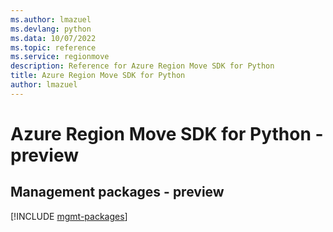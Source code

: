 ```yaml
---
ms.author: lmazuel
ms.devlang: python
ms.data: 10/07/2022
ms.topic: reference
ms.service: regionmove
description: Reference for Azure Region Move SDK for Python
title: Azure Region Move SDK for Python
author: lmazuel
---
```

# Azure Region Move SDK for Python - preview

## Management packages - preview
[!INCLUDE [mgmt-packages](region-move-mgmt-index.md)]